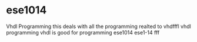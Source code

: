 # ese1014
Vhdl Programming
this deals with all the programming realted to vhdfffl
vhdl programming
vhdl is good for programming
ese1014
ese1-14
fff
